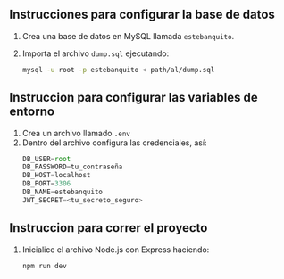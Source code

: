 ## Instrucciones para configurar la base de datos

1. Crea una base de datos en MySQL llamada `estebanquito`.
2. Importa el archivo `dump.sql` ejecutando:

   ```bash
   mysql -u root -p estebanquito < path/al/dump.sql

## Instruccion para configurar las variables de entorno
1. Crea un archivo llamado `.env`
2. Dentro del archivo configura las credenciales, así:
   ```javascript
   DB_USER=root
   DB_PASSWORD=tu_contraseña
   DB_HOST=localhost
   DB_PORT=3306
   DB_NAME=estebanquito
   JWT_SECRET=<tu_secreto_seguro>

## Instruccion para correr el proyecto
1. Inicialice el archivo Node.js con Express haciendo:
   ```powershell
   npm run dev
